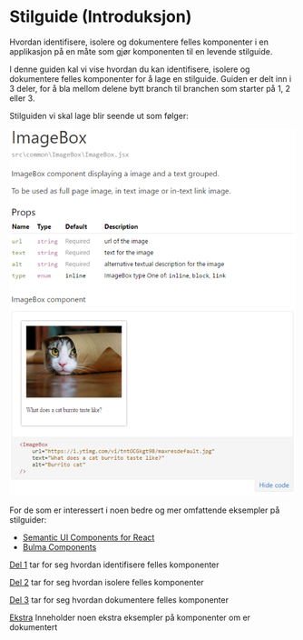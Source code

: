 # Stilguide (Introduksjon)
Hvordan identifisere, isolere og dokumentere felles komponenter i en applikasjon på en måte som gjør komponenten til en
levende stilguide.

I denne guiden kal vi vise hvordan du kan identifisere, isolere og dokumentere felles komponenter for å lage en
stilguide. Guiden er delt inn i 3 deler, for å bla mellom delene bytt branch til branchen som starter på 1, 2 eller 3.

Stilguiden vi skal lage blir seende ut som følger:

![ImageBox components][style-guide-w-examples]


For de som er interessert i noen bedre og mer omfattende eksempler på stilguider:

* [Semantic UI Components for React](http://hallister.github.io/semantic-react/)
* [Bulma Components](http://bokuweb.github.io/re-bulma/)

[Del 1][1] tar for seg hvordan identifisere felles komponenter

[Del 2][2] tar for seg hvordan isolere felles komponenter

[Del 3][3] tar for seg hvordan dokumentere felles komponenter

[Ekstra][4] Inneholder noen ekstra eksempler på komponenter om er dokumentert

[style-guide-w-examples]: ./img/style-guide-w-examples.png

[1]: https://github.com/DagF/it2810-tutorial/blob/1-identify/README.md
[2]: https://github.com/DagF/it2810-tutorial/blob/2-extract/README.md
[3]: https://github.com/DagF/it2810-tutorial/blob/3-document/README.md
[4]: https://github.com/DagF/it2810-tutorial/tree/4-examples/REAMDE.md



